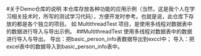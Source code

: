 #关于Demo仓库的说明
   本仓库存放各种功能的应用示例（当然，这是我个人在学习相关技术时，所写的测试学习代码），方便开发时参考。也就是说，此仓库下存放的都是各个独立的项目。
    如 MultithreadTest 项目，是使用多线程对数据表中的数据进行导入与导出示例。
##MultithreadTest
使用多线程对数据表中的数据进行导入与导出。
导出：把basic_person_info表数据导出到exccl中；
导入：把excel表中的数据导入到basic_person_info表中。